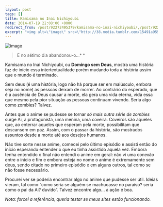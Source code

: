```yaml
---
layout: post
tags: []
title: Kamisama no Inai Nichiyoubi
date: 2014-07-19 22:08:00 +0000
redirect_from: /post/92272495379/kamisama-no-inai-nichiyoubi/,/post/92272495379/
excerpt: "<img alt=\"image\" src=\"http://38.media.tumblr.com/15491a9553afde09f6eb48a9b3f6b22d/tumblr_inline_n8zc0hzDC61qju32f.jpg\">"
---
```


![image](http://38.media.tumblr.com/15491a9553afde09f6eb48a9b3f6b22d/tumblr_inline_n8zc0hzDC61qju32f.jpg)

> E no sétimo dia abandonou-o…*
> *

Kamisama no Inai Nichiyoubi, ou **Domingo sem** **Deus**, mostra uma
história faz de início essa intertextualidade porém mudando toda a
história assim que o mundo é terminado.

Sem deus (é uma história, logo não há porque ser em maiúsculo, embora
seja no nome) as pessoas deixam de morrer. Ao contrário do esperado, que
é a ausência de Deus causar a morte, ela gera uma vida eterna, vida essa
que mesmo pela pior situação as pessoas continuam vivendo. Seria algo
como zombies? Talvez.

Antes que o anime se pudesse se tornar *só mais outra série de zombies*
surge Ai, a protagonista, uma menina, uma coveira. Coveiros são aqueles
que, ao enterrar aqueles que esperam pela morte, possibilitam que
descansem em paz. Assim, com o passar da história, são mostrados
assuntos desde a morte até aos desejos humanos.

Não tive sorte nesse anime, comecei pelo último episódio e assisti então
do início esperando entender o que eu tinha assistido aquela vez. Embora
tenha entendido o final não entendi o anime em geral: não vi uma conexão
entre o início e fim e embora esteja no nome o anime é extremamente sem
deus, sendo citado no primeiro episódio e em alguns outros, tal como se
não fosse necessário.

Procurei ver se poderia encontrar algo no anime que pudesse ser útil.
Ideias vieram, tal como “como seria se alguém se machucasse no paraíso?
seria como o pai da Ai? duvido”. Talvez encontre algo… a ação é boa.

*Nota: forcei a referência, queria testar se meus sites estão
funcionando.*

